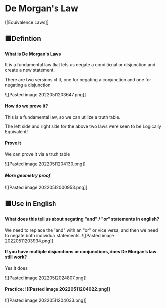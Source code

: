 # De Morgan's Law 

[[Equivalence Laws]]


🟩Defintion
---
#### What is De Morgan's Laws
It is a fundamental law that lets us negate a conditional or disjunction and create a new statement. 

There are two versions of it, one for negating a conjunction and one for negating a disjunction

![[Pasted image 20220511203647.png]]


#### How do we prove it? 
This is a fundamental law, so we can utilize a truth table. 

The left side and right side for the above two laws were seen to be Logically Equivalent!

#### Prove it

We can prove it via a truth table 

![[Pasted image 20220511204130.png]]

##### More geometry proof 
![[Pasted image 20220512000953.png]]




🟩Use in English
---

#### What does this tell us about negating "and" / "or" statements in english?

We need to replace the "and" with an "or" or vice versa, and then we need to negate both individual statements. 
![[Pasted image 20220511203934.png]]






#### If you have multiple disjunctions or conjunctions, does De Morgan’s law still work? 

Yes it does

![[Pasted image 20220512024807.png]]



#### Practice: ![[Pasted image 20220511204022.png]]

![[Pasted image 20220511204033.png]]

